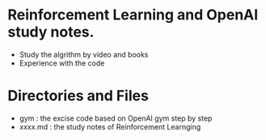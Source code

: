 # Reinforcement Learning and OpenAI study notes.

- Study the algrithm by video and books
- Experience with the code

# Directories and Files
- gym :  the excise code based on OpenAI gym step by step
- xxxx.md :  the study notes of Reinforcement Learnging
